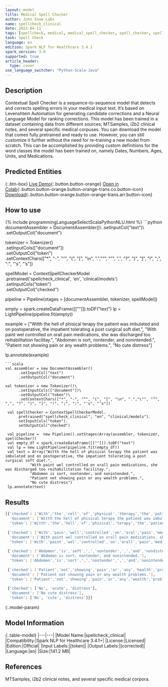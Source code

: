 ```yaml
---
layout: model
title: Medical Spell Checker
author: John Snow Labs
name: spellcheck_clinical
date: 2022-04-11
tags: [spellcheck, medical, medical_spell_checker, spell_checker, spelling_corrector, en, licensed]
task: Spell Check
language: en
edition: Spark NLP for Healthcare 3.4.1
spark_version: 3.0
supported: true
article_header:
  type: cover
use_language_switcher: "Python-Scala-Java"
---
```


## Description

Contextual Spell Checker is a sequence-to-sequence model that detects and corrects spelling errors in your medical input text. It’s based on Levenshtein Automation for generating candidate corrections and a Neural Language Model for ranking corrections. This model has been trained in a dataset containing data from different sources; MTSamples, i2b2 clinical notes, and several specific medical corpuses. You can download the model that comes fully pretrained and ready to use. However, you can still customize it further without the need for re-training a new model from scratch. This can be accomplished by providing custom definitions for the word classes the model has been trained on, namely Dates, Numbers, Ages, Units, and Medications.

## Predicted Entities



{:.btn-box}
[Live Demo](https://demo.johnsnowlabs.com/healthcare/CONTEXTUAL_SPELL_CHECKER/){:.button.button-orange}
[Open in Colab](https://colab.research.google.com/github/JohnSnowLabs/spark-nlp-workshop/blob/master/tutorials/Certification_Trainings/Healthcare/6.Clinical_Context_Spell_Checker.ipynb){:.button.button-orange.button-orange-trans.co.button-icon}
[Download](https://s3.amazonaws.com/auxdata.johnsnowlabs.com/clinical/models/spellcheck_clinical_en_3.4.1_3.0_1649672133997.zip){:.button.button-orange.button-orange-trans.arr.button-icon}

## How to use



<div class="tabs-box" markdown="1">
{% include programmingLanguageSelectScalaPythonNLU.html %}
```python
documentAssembler = DocumentAssembler()\
  .setInputCol("text")\
  .setOutputCol("document")

tokenizer = Tokenizer()\
      .setInputCols(["document"])\
      .setOutputCol("token")\
      .setContextChars(["*", "-", "“", "(", "[", "\n", ".","\"", "”", ",", "?", ")", "]", "!", ";", ":", "'s", "’s"])

spellModel = ContextSpellCheckerModel\
    .pretrained('spellcheck_clinical', 'en', 'clinical/models')\
    .setInputCols("token")\
    .setOutputCol("checked")

pipeline = Pipeline(stages = [documentAssembler, tokenizer, spellModel])

empty = spark.createDataFrame([[""]]).toDF("text")
lp = LightPipeline(pipeline.fit(empty))

example = ["Witth the hell of phisical terapy the patient was imbulated and on postoperative, the impatient tolerating a post curgical soft diet.",
           "With paint wel controlled on orall pain medications, she was discharged too reihabilitation facilitay.",
           "Abdomen is sort, nontender, and nonintended.",
           "Patient not showing pain or any wealth problems.",
           "No cute distress"]

lp.annotate(example)
```
```scala
val assembler = new DocumentAssembler()
      .setInputCol("text")
      .setOutputCol("document")

val tokenizer = new Tokenizer()\
      .setInputCols(["document"])\
      .setOutputCol("token")\
      .setContextChars(["*", "-", "“", "(", "[", "\n", ".","\"", "”", ",", "?", ")", "]", "!", ";", ":", "'s", "’s"])

 val spellChecker = ContextSpellCheckerModel.
      pretrained("spellcheck_clinical", "en", "clinical/models").
      setInputCols("token").
      setOutputCol("checked")

 val pipeline =  new Pipeline().setStages(Array(assembler, tokenizer, spellChecker))
 val empty_df = spark.createDataFrame([[""]]).toDF("text")
 val lp = new LightPipeline(pipeline.fit(empty_df))
 val text = Array("Witth the hell of phisical terapy the patient was imbulated and on postoperative, the impatient tolerating a post curgical soft diet.",
           "With paint wel controlled on orall pain medications, she was discharged too reihabilitation facilitay.",
           "Abdomen is sort, nontender, and nonintended.",
           "Patient not showing pain or any wealth problems.",
           "No cute distress")
 lp.annotate(text)
```
</div>

## Results

```bash
[{'checked': ['With','the','cell','of','physical','therapy','the','patient','was','ambulated','and','on','postoperative',',','the','patient','tolerating','a','post','surgical','soft','diet','.'],
  'document': ['Witth the hell of phisical terapy the patient was imbulated and on postoperative, the impatient tolerating a post curgical soft diet.'],
  'token': ['Witth','the','hell','of','phisical','terapy','the','patient','was','imbulated','and','on','postoperative',',','the','impatient','tolerating','a','post','curgical','soft','diet','.']},
 
 {'checked': ['With','pain','well','controlled','on','oral','pain','medications',',','she','was','discharged','to','rehabilitation','facility','.'],
  'document': ['With paint wel controlled on orall pain medications, she was discharged too reihabilitation facilitay.'],
  'token': ['With','paint','wel','controlled','on','orall','pain','medications',',','she','was','discharged','too','reihabilitation','facilitay','.']},
 
 {'checked': ['Abdomen','is','soft',',','nontender',',','and','nondistended','.'],
  'document': ['Abdomen is sort, nontender, and nonintended.'],
  'token': ['Abdomen','is','sort',',','nontender',',','and','nonintended','.']},
 
 {'checked': ['Patient','not','showing','pain','or','any','health','problems','.'],
  'document': ['Patient not showing pain or any wealth problems.'],
  'token': ['Patient','not','showing','pain','or','any','wealth','problems','.']},
 
 {'checked': ['No', 'acute', 'distress'],
  'document': ['No cute distress'],
  'token': ['No', 'cute', 'distress']}]
```

{:.model-param}
## Model Information

{:.table-model}
|---|---|
|Model Name:|spellcheck_clinical|
|Compatibility:|Spark NLP for Healthcare 3.4.1+|
|License:|Licensed|
|Edition:|Official|
|Input Labels:|[token]|
|Output Labels:|[corrected]|
|Language:|en|
|Size:|141.2 MB|

## References

MTSamples, i2b2 clinical notes, and several specific medical corpora.
